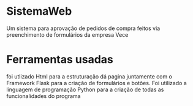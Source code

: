 # SistemaWeb
 Um sistema para aprovação de pedidos de compra feitos via preenchimento de formulários da empresa Vece
# Ferramentas usadas
foi utlizado Html para a estruturação dá pagina juntamente com o Framework Flask para a criação de formulários e botões.
Foi utilizado a linguagem de programação Python para a criação de todas as funcionalidades do programa

